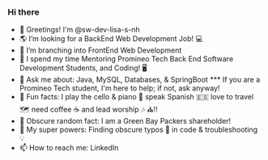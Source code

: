 ### Hi there 

- 👋 Greetings! I'm @sw-dev-lisa-s-nh 
- 🌎 I’m looking for a BackEnd Web Development Job! 💻 
- 🌳 I’m branching into FrontEnd Web Development
- 🏫 I spend my time Mentoring Promineo Tech Back End Software Development Students, and Coding! 🖥️
- 💬 Ask me about:  Java, MySQL, Databases, & SpringBoot *** If you are a Promineo Tech student, I'm here to help; if not, ask anyway!
- 🎹 Fun facts: I play the cello & piano 🎵 speak Spanish :es: love to travel 🗺️ need coffee :coffee: and lead worship 🎶 ⛪!!
- 🏈 Obscure random fact:  I am a Green Bay Packers shareholder!
- 🌟 My super powers:  Finding obscure typos 👀 in code & troubleshooting 💡
- 📫 How to reach me:  LinkedIn

